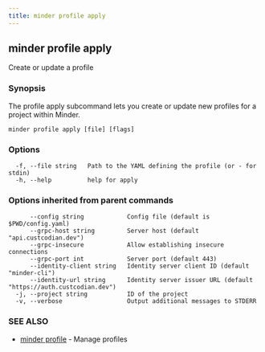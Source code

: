 ```yaml
---
title: minder profile apply
---
```

## minder profile apply

Create or update a profile

### Synopsis

The profile apply subcommand lets you create or update new profiles for a project within Minder.

```
minder profile apply [file] [flags]
```

### Options

```
  -f, --file string   Path to the YAML defining the profile (or - for stdin)
  -h, --help          help for apply
```

### Options inherited from parent commands

```
      --config string            Config file (default is $PWD/config.yaml)
      --grpc-host string         Server host (default "api.custcodian.dev")
      --grpc-insecure            Allow establishing insecure connections
      --grpc-port int            Server port (default 443)
      --identity-client string   Identity server client ID (default "minder-cli")
      --identity-url string      Identity server issuer URL (default "https://auth.custcodian.dev")
  -j, --project string           ID of the project
  -v, --verbose                  Output additional messages to STDERR
```

### SEE ALSO

* [minder profile](minder_profile.md)	 - Manage profiles

